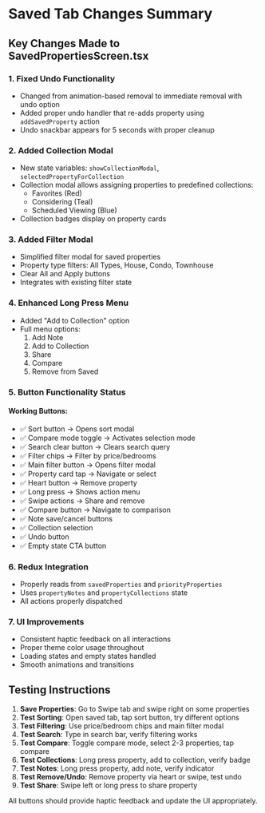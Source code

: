 # Saved Tab Changes Summary

## Key Changes Made to SavedPropertiesScreen.tsx

### 1. **Fixed Undo Functionality**
- Changed from animation-based removal to immediate removal with undo option
- Added proper undo handler that re-adds property using `addSavedProperty` action
- Undo snackbar appears for 5 seconds with proper cleanup

### 2. **Added Collection Modal**
- New state variables: `showCollectionModal`, `selectedPropertyForCollection`
- Collection modal allows assigning properties to predefined collections:
  - Favorites (Red)
  - Considering (Teal)
  - Scheduled Viewing (Blue)
- Collection badges display on property cards

### 3. **Added Filter Modal**
- Simplified filter modal for saved properties
- Property type filters: All Types, House, Condo, Townhouse
- Clear All and Apply buttons
- Integrates with existing filter state

### 4. **Enhanced Long Press Menu**
- Added "Add to Collection" option
- Full menu options:
  1. Add Note
  2. Add to Collection
  3. Share
  4. Compare
  5. Remove from Saved

### 5. **Button Functionality Status**

#### Working Buttons:
- ✅ Sort button → Opens sort modal
- ✅ Compare mode toggle → Activates selection mode
- ✅ Search clear button → Clears search query
- ✅ Filter chips → Filter by price/bedrooms
- ✅ Main filter button → Opens filter modal
- ✅ Property card tap → Navigate or select
- ✅ Heart button → Remove property
- ✅ Long press → Shows action menu
- ✅ Swipe actions → Share and remove
- ✅ Compare button → Navigate to comparison
- ✅ Note save/cancel buttons
- ✅ Collection selection
- ✅ Undo button
- ✅ Empty state CTA button

### 6. **Redux Integration**
- Properly reads from `savedProperties` and `priorityProperties`
- Uses `propertyNotes` and `propertyCollections` state
- All actions properly dispatched

### 7. **UI Improvements**
- Consistent haptic feedback on all interactions
- Proper theme color usage throughout
- Loading states and empty states handled
- Smooth animations and transitions

## Testing Instructions

1. **Save Properties**: Go to Swipe tab and swipe right on some properties
2. **Test Sorting**: Open saved tab, tap sort button, try different options
3. **Test Filtering**: Use price/bedroom chips and main filter modal
4. **Test Search**: Type in search bar, verify filtering works
5. **Test Compare**: Toggle compare mode, select 2-3 properties, tap compare
6. **Test Collections**: Long press property, add to collection, verify badge
7. **Test Notes**: Long press property, add note, verify indicator
8. **Test Remove/Undo**: Remove property via heart or swipe, test undo
9. **Test Share**: Swipe left or long press to share property

All buttons should provide haptic feedback and update the UI appropriately.